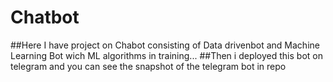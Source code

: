 # Chatbot
##Here I have project on Chabot consisting of Data drivenbot and Machine Learning Bot wich ML algorithms in training...
##Then i deployed this bot on telegram and you can see the snapshot of the telegram bot in repo 
